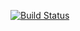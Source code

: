 [![Build Status](https://travis-ci.org/andela-wmumbi/DocSystem.svg?branch=master)](https://travis-ci.org/andela-wmumbi/DocSystem)
